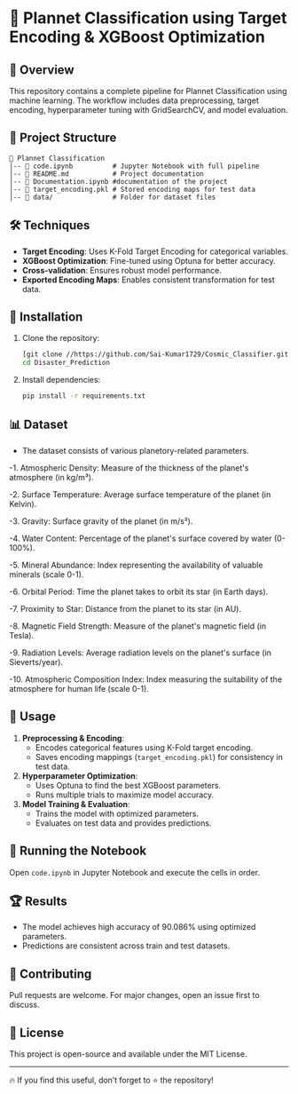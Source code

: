 # 🚀 Plannet Classification using Target Encoding & XGBoost Optimization

## 📌 Overview
This repository contains a complete pipeline for Plannet Classification using machine learning. The workflow includes data preprocessing, target encoding, hyperparameter tuning with GridSearchCV, and model evaluation.

## 📂 Project Structure
```
📁 Plannet Classification
│-- 📄 code.ipynb          # Jupyter Notebook with full pipeline
│-- 📄 README.md           # Project documentation
│-- 📄 Documentation.ipynb #documentation of the project
│-- 📄 target_encoding.pkl # Stored encoding maps for test data
│-- 📁 data/               # Folder for dataset files
```

## 🛠️ Techniques
- **Target Encoding**: Uses K-Fold Target Encoding for categorical variables.
- **XGBoost Optimization**: Fine-tuned using Optuna for better accuracy.
- **Cross-validation**: Ensures robust model performance.
- **Exported Encoding Maps**: Enables consistent transformation for test data.

## 🔧 Installation
1. Clone the repository:
   ```sh
   [git clone //https://github.com/Sai-Kumar1729/Cosmic_Classifier.git)
   cd Disaster_Prediction
   ```
2. Install dependencies:
   ```sh
   pip install -r requirements.txt
   ```

## 📊 Dataset
- The dataset consists of various planetory-related parameters.

-1. Atmospheric Density: Measure of the thickness of the planet's atmosphere (in kg/m³).
     
-2. Surface Temperature: Average surface temperature of the planet (in Kelvin).

-3. Gravity: Surface gravity of the planet (in m/s²).

-4. Water Content: Percentage of the planet's surface covered by water (0-100%).

-5. Mineral Abundance: Index representing the availability of valuable minerals (scale 0-1).

-6. Orbital Period: Time the planet takes to orbit its star (in Earth days).

-7. Proximity to Star: Distance from the planet to its star (in AU).

-8. Magnetic Field Strength: Measure of the planet's magnetic field (in Tesla).

-9. Radiation Levels: Average radiation levels on the planet's surface (in Sieverts/year).

-10. Atmospheric Composition Index: Index measuring the suitability of the atmosphere for human life (scale 0-1).


## 🚀 Usage
1. **Preprocessing & Encoding**:
   - Encodes categorical features using K-Fold target encoding.
   - Saves encoding mappings (`target_encoding.pkl`) for consistency in test data.
2. **Hyperparameter Optimization**:
   - Uses Optuna to find the best XGBoost parameters.
   - Runs multiple trials to maximize model accuracy.
3. **Model Training & Evaluation**:
   - Trains the model with optimized parameters.
   - Evaluates on test data and provides predictions.

## 📌 Running the Notebook
Open `code.ipynb` in Jupyter Notebook and execute the cells in order.

## 🏆 Results
- The model achieves high accuracy of 90.086% using optimized parameters.
- Predictions are consistent across train and test datasets.

## 📌 Contributing
Pull requests are welcome. For major changes, open an issue first to discuss.

## 📄 License
This project is open-source and available under the MIT License.

---
🔥 If you find this useful, don’t forget to ⭐ the repository!

